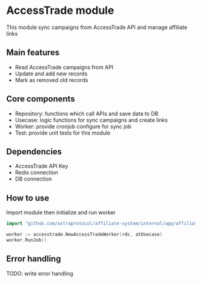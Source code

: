 # AccessTrade module

This module sync campaigns from AccessTrade API and manage affiliate links

## Main features

- Read AccessTrade campaigns from API
- Update and add new records
- Mark as removed old records

## Core components

- Repository: functions which call APIs and save data to DB
- Usecase: logic functions for sync campaigns and create links
- Worker: provide cronjob configure for sync job
- Test: provide unit tests for this module

## Dependencies

- AccessTrade API Key
- Redis connection
- DB connection

## How to use

Import module then initialize and run worker

```go
import "github.com/astraprotocol/affiliate-system/internal/app/affiliate/accesstrade"

worker := accesstrade.NewAccessTradeWorker(rdc, atUsecase)
worker.RunJob()
```

## Error handling

TODO: write error handling
